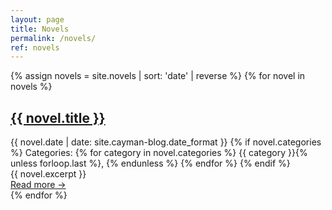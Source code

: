 ```yaml
---
layout: page
title: Novels
permalink: /novels/
ref: novels
---
```


<div class="novels-page">
{% assign novels = site.novels | sort: 'date' | reverse %}
{% for novel in novels %}
  <div class="novel-item">
    <h2><a href="{{ novel.url | relative_url }}">{{ novel.title }}</a></h2>
    <div class="novel-meta">
      <span class="novel-date">{{ novel.date | date: site.cayman-blog.date_format }}</span>
      {% if novel.categories %}
      <span class="novel-categories">
        Categories: 
        {% for category in novel.categories %}
          <span class="novel-category">{{ category }}</span>{% unless forloop.last %}, {% endunless %}
        {% endfor %}
      </span>
      {% endif %}
    </div>
    <div class="novel-excerpt">
      {{ novel.excerpt }}
    </div>
    <a href="{{ novel.url | relative_url }}" class="read-more">Read more →</a>
  </div>
{% endfor %}
</div>
